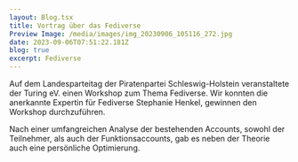 ```yaml
---
layout: Blog.tsx
title: Vortrag über das Fediverse
Preview Image: /media/images/img_20230906_105116_272.jpg
date: 2023-09-06T07:51:22.181Z
blog: true
excerpt: Fediverse
---
```

A﻿uf dem Landesparteitag der Piratenpartei Schleswig-Holstein veranstaltete der Turing eV. einen Workshop zum Thema Fediverse. Wir konnten die anerkannte Expertin für Fediverse Stephanie Henkel, gewinnen den Workshop durchzuführen.

Nach einer umfangreichen Analyse der bestehenden Accounts, sowohl der Teilnehmer, als auch der Funktionsaccounts, gab es neben der Theorie auch eine persönliche Optimierung.